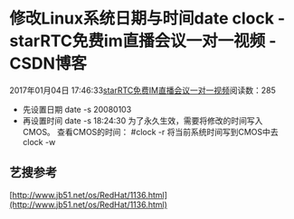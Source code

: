 # 修改Linux系统日期与时间date clock - starRTC免费im直播会议一对一视频 - CSDN博客
2017年01月04日 17:46:33[starRTC免费IM直播会议一对一视频](https://me.csdn.net/elesos)阅读数：285
- 先设置日期
date -s 20080103
- 再设置时间
date -s 18:24:30
为了永久生效，需要将修改的时间写入CMOS。
查看CMOS的时间：
#clock -r 
将当前系统时间写到CMOS中去
clock -w
## 艺搜参考
[http://www.jb51.net/os/RedHat/1136.html](http://www.jb51.net/os/RedHat/1136.html)
